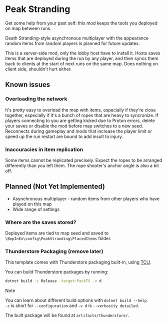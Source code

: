 # Peak Stranding

Get some help from your past self: this mod keeps the tools you deployed on map between runs.

Death Stranding-style asynchronous multiplayer with the appearance random items from random players is planned for future updates.

This is a server-side mod, only the lobby host have to install it. Hosts saves items that are deployed during the run by any player, and then syncs them back to clients at the start of next runs on the same map. Does nothing on client side, shouldn't hurt either.

## Known issues

### Overloading the network
It's pretty easy to overload the map with items, especially if they're close together, especially if it's a bunch of ropes that are heavy to syncronize. If players connecting to you are getting kicked due to Proton errors, delete your saves or disable the mod before map switches to a new seed. Reconnects during gameplay and mods that increase the player limit or speed up the run restart are bound to add insult to injury.

### Inaccuracies in item replication
Some items cannot be replicated precisely. Expect the ropes to be arranged differently than you left them. The rope shooter's anchor angle is also a bit off.

## Planned (Not Yet Implemented)
- Asynchronous multiplayer - random items from other players who have played on this map
- Wide range of settings

### Where are the saves stored?
Deployed items are tied to map seed and saved to `\BepInEx\config\PeakStranding\PlacedItems` folder.





### Thunderstore Packaging (remove later)

This template comes with Thunderstore packaging built-in, using [TCLI](<https://github.com/thunderstore-io/thunderstore-cli>).

You can build Thunderstore packages by running:

```sh
dotnet build -c Release -target:PackTS -v d
```

> [!NOTE]  
> You can learn about different build options with `dotnet build --help`.  
> `-c` is short for `--configuration` and `-v d` is `--verbosity detailed`.

The built package will be found at `artifacts/thunderstore/`.
